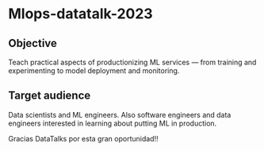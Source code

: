 # Mlops-datatalk-2023

## Objective
Teach practical aspects of productionizing ML services — from training and experimenting to model deployment and monitoring.

## Target audience
Data scientists and ML engineers. Also software engineers and data engineers interested in learning about putting ML in production.

Gracias DataTalks por esta gran oportunidad!! 
